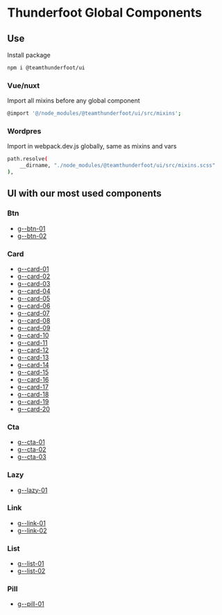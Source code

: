 # Thunderfoot Global Components

## Use
Install package
```sh
npm i @teamthunderfoot/ui
```

### Vue/nuxt
Import all mixins before any global component
```sh
@import '@/node_modules/@teamthunderfoot/ui/src/mixins';
```

### Wordpres
Import in webpack.dev.js globally, same as mixins and vars
```sh
path.resolve(
    __dirname, "./node_modules/@teamthunderfoot/ui/src/mixins.scss"
),
```

## UI with our most used components

### Btn

- [g--btn-01](https://github.com/team-thunderfoot/ui/blob/main/src/ui/btn/btn-01/readme.md)
- [g--btn-02](https://github.com/team-thunderfoot/ui/blob/main/src/ui/btn/btn-02/readme.md)

### Card

- [g--card-01](https://github.com/team-thunderfoot/ui/blob/main/src/ui/card/card-01/readme.md)
- [g--card-02](https://github.com/team-thunderfoot/ui/blob/main/src/ui/card/card-02/readme.md)
- [g--card-03](https://github.com/team-thunderfoot/ui/blob/main/src/ui/card/card-03/readme.md)
- [g--card-04](https://github.com/team-thunderfoot/ui/blob/main/src/ui/card/card-04/readme.md)
- [g--card-05](https://github.com/team-thunderfoot/ui/blob/main/src/ui/card/card-05/readme.md)
- [g--card-06](https://github.com/team-thunderfoot/ui/blob/main/src/ui/card/card-06/readme.md)
- [g--card-07](https://github.com/team-thunderfoot/ui/blob/main/src/ui/card/card-07/readme.md)
- [g--card-08](https://github.com/team-thunderfoot/ui/blob/main/src/ui/card/card-08/readme.md)
- [g--card-09](https://github.com/team-thunderfoot/ui/blob/main/src/ui/card/card-09/readme.md)
- [g--card-10](https://github.com/team-thunderfoot/ui/blob/main/src/ui/card/card-10/readme.md)
- [g--card-11](https://github.com/team-thunderfoot/ui/blob/main/src/ui/card/card-11/readme.md)
- [g--card-12](https://github.com/team-thunderfoot/ui/blob/main/src/ui/card/card-12/readme.md)
- [g--card-13](https://github.com/team-thunderfoot/ui/blob/main/src/ui/card/card-13/readme.md)
- [g--card-14](https://github.com/team-thunderfoot/ui/blob/main/src/ui/card/card-14/readme.md)
- [g--card-15](https://github.com/team-thunderfoot/ui/blob/main/src/ui/card/card-15/readme.md)
- [g--card-16](https://github.com/team-thunderfoot/ui/blob/main/src/ui/card/card-16/readme.md)
- [g--card-17](https://github.com/team-thunderfoot/ui/blob/main/src/ui/card/card-17/readme.md)
- [g--card-18](https://github.com/team-thunderfoot/ui/blob/main/src/ui/card/card-18/readme.md)
- [g--card-19](https://github.com/team-thunderfoot/ui/blob/main/src/ui/card/card-19/readme.md)
- [g--card-20](https://github.com/team-thunderfoot/ui/blob/main/src/ui/card/card-20/readme.md)

### Cta

- [g--cta-01](https://github.com/team-thunderfoot/ui/blob/main/src/ui/cta/cta-01/readme.md)
- [g--cta-02](https://github.com/team-thunderfoot/ui/blob/main/src/ui/cta/cta-02/readme.md)
- [g--cta-03](https://github.com/team-thunderfoot/ui/blob/main/src/ui/cta/cta-03/readme.md)

### Lazy

- [g--lazy-01](https://github.com/team-thunderfoot/ui/tree/main/src/ui/lazy/lazy-01)

### Link

- [g--link-01](https://github.com/team-thunderfoot/ui/blob/main/src/ui/link/link-01/readme.md)
- [g--link-02](https://github.com/team-thunderfoot/ui/blob/main/src/ui/link/link-02/readme.md)

### List

- [g--list-01](https://github.com/team-thunderfoot/ui/blob/main/src/ui/list/g--list-01/readme.md)
- [g--list-02](https://github.com/team-thunderfoot/ui/blob/main/src/ui/list/g--list-02/readme.md)

### Pill

- [g--pill-01](https://github.com/team-thunderfoot/ui/blob/main/src/ui/pill/pill-01/readme.md)
